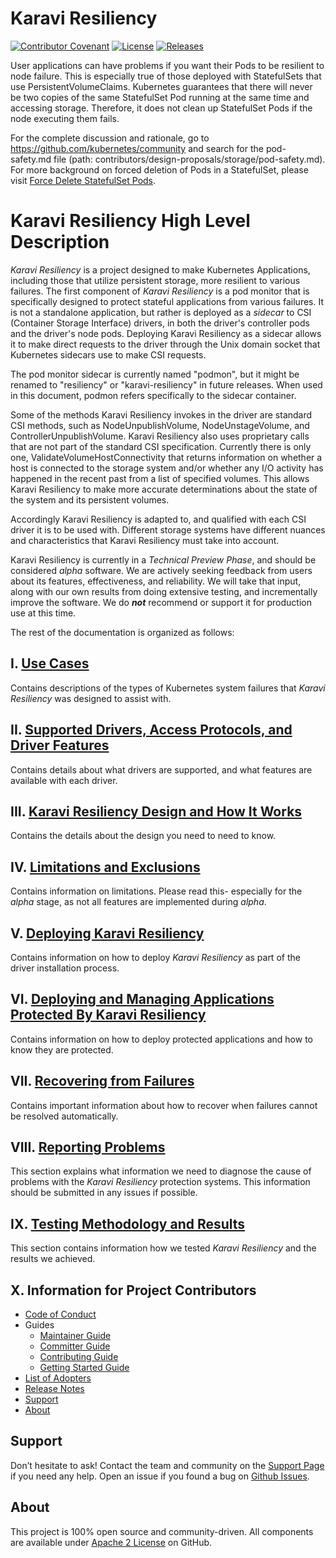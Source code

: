 <!--
Copyright (c) 2021 Dell Inc., or its subsidiaries. All Rights Reserved.

Licensed under the Apache License, Version 2.0 (the "License");
you may not use this file except in compliance with the License.
You may obtain a copy of the License at

    http://www.apache.org/licenses/LICENSE-2.0
-->

# Karavi Resiliency
[![Contributor Covenant](https://img.shields.io/badge/Contributor%20Covenant-v2.0%20adopted-ff69b4.svg)](docs/CODE_OF_CONDUCT.md)
[![License](https://img.shields.io/badge/License-Apache%202.0-blue.svg)](https://www.apache.org/licenses/LICENSE-2.0)
[![Releases](https://img.shields.io/badge/Releases-green.svg)](https://github.com/dell/karavi-resiliency/releases)

User applications can have problems if you want their Pods to be resilient to node failure. This is especially true of those deployed with StatefulSets that use PersistentVolumeClaims. Kubernetes guarantees that there will never be two copies of the same StatefulSet Pod running at the same time and accessing storage. Therefore, it does not clean up StatefulSet Pods if the node executing them fails.
 
For the complete discussion and rationale, go to https://github.com/kubernetes/community and search for the pod-safety.md file (path: contributors/design-proposals/storage/pod-safety.md).
For more background on forced deletion of Pods in a StatefulSet, please visit [Force Delete StatefulSet Pods](https://kubernetes.io/docs/tasks/run-application/force-delete-stateful-set-pod/#:~:text=In%20normal%20operation%20of%20a,1%20are%20alive%20and%20ready).

# Karavi Resiliency High Level Description

_Karavi Resiliency_ is a project designed to make Kubernetes Applications, including those that utilize persistent storage, more resilient to various failures. The first component of _Karavi Resiliency_ is a pod monitor that is specifically designed to protect stateful applications from various failures. It is not a standalone application, but rather is deployed as a _sidecar_ to CSI (Container Storage Interface) drivers, in both the driver's controller pods and the driver's node pods. Deploying Karavi Resiliency as a sidecar allows it to make direct requests to the driver through the Unix domain socket that Kubernetes sidecars use to make CSI requests.

The pod monitor sidecar is currently named "podmon", but it might be renamed to "resiliency" or "karavi-resiliency" in future releases. When used in this document, podmon refers specifically to the sidecar container.

Some of the methods Karavi Resiliency invokes in the driver are standard CSI methods, such as NodeUnpublishVolume, NodeUnstageVolume, and ControllerUnpublishVolume. Karavi Resiliency also uses proprietary calls that are not part of the standard CSI specification. Currently there is only one, ValidateVolumeHostConnectivity that returns information on whether a host is connected to the storage system and/or whether any I/O activity has happened in the recent past from a list of specified volumes. This allows Karavi Resiliency to make more accurate determinations about the state of the system and its persistent volumes.

Accordingly Karavi Resiliency is adapted to, and qualified with each CSI driver it is to be used with. Different storage systems have different nuances and characteristics that Karavi Resiliency must take into account.

Karavi Resiliency is currently in a _Technical Preview Phase_, and should be considered _alpha_ software. We are actively seeking feedback from users about its features, effectiveness, and reliability. We will take that input, along with our own results from doing extensive testing, and incrementally improve the software. We do ***not*** recommend or support it for production use at this time.

The rest of the documentation is organized as follows:

## I. [Use Cases](docs/USE_CASES.md) 
Contains descriptions of the types of Kubernetes system failures that _Karavi Resiliency_ was designed to assist with. 

## II. [Supported Drivers, Access Protocols, and Driver Features](docs/SUPPORTED_DRIVERS.md)
Contains details about what drivers are supported, and what features are available with each driver.

## III. [Karavi Resiliency Design and How It Works](docs/DESIGN.md)
Contains the details about the design you need to need to know. 

## IV. [Limitations and Exclusions](docs/LIMITATIONS.md)
Contains information on limitations. Please read this- especially for the _alpha_ stage, as not all features are implemented during _alpha_.

## V. [Deploying Karavi Resiliency](docs/DEPLOYING.md)
Contains information on how to deploy _Karavi Resiliency_ as part of the driver installation process.

## VI. [Deploying and Managing Applications Protected By Karavi Resiliency](docs/APPLICATIONS.md)
Contains information on how to deploy protected applications and how to know they are protected.

## VII. [Recovering from Failures](docs/RECOVERY.md)
Contains important information about how to recover when failures cannot be resolved automatically.

## VIII. [Reporting Problems](docs/PROBLEMS.md)
This section explains what information we need to diagnose the cause of problems with the _Karavi Resiliency_ protection systems. This information should be submitted in any issues if possible.

## IX. [Testing Methodology and Results](docs/TESTING.md)
This section contains information how we tested _Karavi Resiliency_ and the results we achieved.


## X. Information for Project Contributors
- [Code of Conduct](./docs/CODE_OF_CONDUCT.md)
- Guides
    - [Maintainer Guide](./docs/MAINTAINER_GUIDE.md)
    - [Committer Guide](./docs/COMMITTER_GUIDE.md)
    - [Contributing Guide](./docs/CONTRIBUTING.md)
    - [Getting Started Guide](./docs/GETTING_STARTED_GUIDE.md)
- [List of Adopters](./ADOPTERS.md)
- [Release Notes](./docs/RELEASE_NOTES.md)
- [Support](#support)
- [About](#about)

## Support

Don’t hesitate to ask! Contact the team and community on the [Support Page](./docs/SUPPORT.md) if you need any help.
Open an issue if you found a bug on [Github Issues](https://github.com/dell/karavi-resiliency/issues).

## About

This project is 100% open source and community-driven. All components are available
under [Apache 2 License](https://www.apache.org/licenses/LICENSE-2.0.html) on
GitHub.

